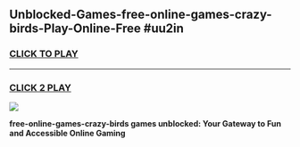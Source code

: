 
## Unblocked-Games-free-online-games-crazy-birds-Play-Online-Free #uu2in
<h3>
<a href="https://us.freeplayer.one?title=free-online-games-crazy-birds&ref=10M">CLICK TO PLAY</a></h3>
<hr>

<h3>
<a href="https://us.freeplayer.one?title=free-online-games-crazy-birds&ref=10M">CLICK 2 PLAY</a>
  
</h3>

<a href="https://us.freeplayer.one?title=free-online-games-crazy-birds&ref=10M"><img src="https://clearcache.store/games.png"></a>


**free-online-games-crazy-birds games unblocked: Your Gateway to Fun and Accessible Online Gaming**
